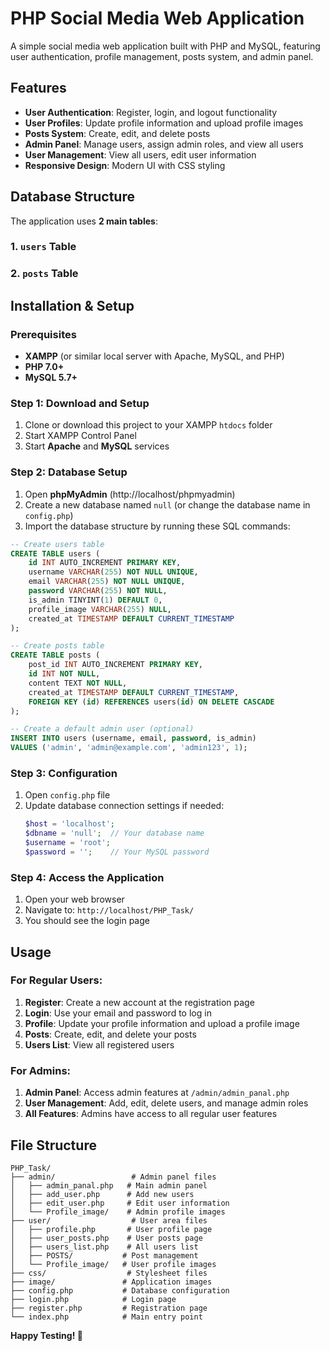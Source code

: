 # PHP Social Media Web Application

A simple social media web application built with PHP and MySQL, featuring user authentication, profile management, posts system, and admin panel.

## Features

- **User Authentication**: Register, login, and logout functionality
- **User Profiles**: Update profile information and upload profile images
- **Posts System**: Create, edit, and delete posts
- **Admin Panel**: Manage users, assign admin roles, and view all users
- **User Management**: View all users, edit user information
- **Responsive Design**: Modern UI with CSS styling

## Database Structure

The application uses **2 main tables**:

### 1. `users` Table
### 2. `posts` Table

## Installation & Setup

### Prerequisites

- **XAMPP** (or similar local server with Apache, MySQL, and PHP)
- **PHP 7.0+**
- **MySQL 5.7+**

### Step 1: Download and Setup

1. Clone or download this project to your XAMPP `htdocs` folder
2. Start XAMPP Control Panel
3. Start **Apache** and **MySQL** services

### Step 2: Database Setup

1. Open **phpMyAdmin** (http://localhost/phpmyadmin)
2. Create a new database named `null` (or change the database name in `config.php`)
3. Import the database structure by running these SQL commands:

```sql
-- Create users table
CREATE TABLE users (
    id INT AUTO_INCREMENT PRIMARY KEY,
    username VARCHAR(255) NOT NULL UNIQUE,
    email VARCHAR(255) NOT NULL UNIQUE,
    password VARCHAR(255) NOT NULL,
    is_admin TINYINT(1) DEFAULT 0,
    profile_image VARCHAR(255) NULL,
    created_at TIMESTAMP DEFAULT CURRENT_TIMESTAMP
);

-- Create posts table
CREATE TABLE posts (
    post_id INT AUTO_INCREMENT PRIMARY KEY,
    id INT NOT NULL,
    content TEXT NOT NULL,
    created_at TIMESTAMP DEFAULT CURRENT_TIMESTAMP,
    FOREIGN KEY (id) REFERENCES users(id) ON DELETE CASCADE
);

-- Create a default admin user (optional)
INSERT INTO users (username, email, password, is_admin)
VALUES ('admin', 'admin@example.com', 'admin123', 1);
```

### Step 3: Configuration

1. Open `config.php` file
2. Update database connection settings if needed:
   ```php
   $host = 'localhost';
   $dbname = 'null';  // Your database name
   $username = 'root';
   $password = '';    // Your MySQL password
   ```

### Step 4: Access the Application

1. Open your web browser
2. Navigate to: `http://localhost/PHP_Task/`
3. You should see the login page

## Usage

### For Regular Users:

1. **Register**: Create a new account at the registration page
2. **Login**: Use your email and password to log in
3. **Profile**: Update your profile information and upload a profile image
4. **Posts**: Create, edit, and delete your posts
5. **Users List**: View all registered users

### For Admins:

1. **Admin Panel**: Access admin features at `/admin/admin_panal.php`
2. **User Management**: Add, edit, delete users, and manage admin roles
3. **All Features**: Admins have access to all regular user features

## File Structure

```
PHP_Task/
├── admin/                 # Admin panel files
│   ├── admin_panal.php   # Main admin panel
│   ├── add_user.php      # Add new users
│   ├── edit_user.php     # Edit user information
│   └── Profile_image/    # Admin profile images
├── user/                  # User area files
│   ├── profile.php       # User profile page
│   ├── user_posts.php    # User posts page
│   ├── users_list.php    # All users list
│   ├── POSTS/           # Post management
│   └── Profile_image/   # User profile images
├── css/                  # Stylesheet files
├── image/               # Application images
├── config.php           # Database configuration
├── login.php            # Login page
├── register.php         # Registration page
└── index.php            # Main entry point
```
**Happy Testing! 🐛**
